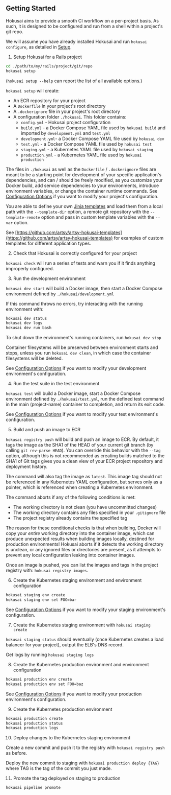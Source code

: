 ## Getting Started

Hokusai aims to provide a smooth CI workflow on a per-project basis.  As such, it is designed to be configured and run from a shell within a project's git repo.

We will assume you have already installed Hokusai and run `hokusai configure`, as detailed in [Setup](../README.md#Setup).

1) Setup Hokusai for a Rails project

```bash
cd ./path/to/my/rails/project/git/repo
hokusai setup
```

(`hokusai setup --help` can report the list of all available options.)

`hokusai setup` will create:
- An ECR repository for your project
- A `Dockerfile` in your project's root directory
- A `.dockerignore` file in your project's root directory
- A configuration folder `./hokusai`.  This folder contains:
  * `config.yml` - Hokusai project configuration
  * `build.yml` - a Docker Compose YAML file used by `hokusai build` and imported by `development.yml` and `test.yml`
  * `development.yml`- a Docker Compose YAML file used by `hokusai dev`
  * `test.yml` - a Docker Compose YAML file used by `hokusai test`
  * `staging.yml` - a Kubernetes YAML file used by `hokusai staging`
  * `production.yml` - a Kubernetes YAML file used by `hokusai production`

The files in `./hokusai` as well as the `Dockerfile` / `.dockerignore` files are meant to be a starting point for development of your specific application's dependencies, and can / should be freely modified, as you customize your Docker build, add service dependencies to your environments, introduce environment variables, or change the container runtime commands.  See [Configuration Options](./Configuration_Options.md) if you want to modify your project's configuration.

You are able to define your own [Jinja templates](http://jinja.pocoo.org/docs/2.10/) and load them from a local path with the `--template-dir` option, a remote git repository with the `--template-remote` option and pass in custom template variables with the `--var` option.

See [https://github.com/artsy/artsy-hokusai-templates](https://github.com/artsy/artsy-hokusai-templates) for examples of custom templates for different application types.

2) Check that Hokusai is correctly configured for your project

`hokusai check` will run a series of tests and warn you if it finds anything improperly configured.

3) Run the development environment

`hokusai dev start` will build a Docker image, then start a Docker Compose environment defined by `./hokusai/development.yml`

If this command throws no errors, try interacting with the running environment with:

```bash
hokusai dev status
hokusai dev logs
hokusai dev run bash
```

To shut down the environment's running containers, run `hokusai dev stop`

Container filesystems will be preserved between environment starts and stops, unless you run `hokusai dev clean`, in which case the container filesystems will be deleted.

See [Configuration Options](./Configuration_Options.md) if you want to modify your development environment's configuration.


4) Run the test suite in the test environment

`hokusai test` will build a Docker image, start a Docker Compose environment defined by `./hokusai/test.yml`, run the defined test command in the main (project-name) container to completion, and return its exit code.

See [Configuration Options](./Configuration_Options.md) if you want to modify your test environment's configuration.

5) Build and push an image to ECR

`hokusai registry push` will build and push an image to ECR.  By default, it tags the image as the SHA1 of the HEAD of your current git branch (by calling `git rev-parse HEAD`).  You can override this behavior with the `--tag` option, although this is not recommended as creating builds matched to the SHA1 of Git tags gives you a clean view of your ECR project repository and deployment history.

The command will also tag the image as `latest`.  This image tag should not be referenced in any Kubernetes YAML configuration, but serves only as a pointer, which is referenced when creating a Kubernetes environment.

The command aborts if any of the following conditions is met:
- The working directory is not clean (you have uncommitted changes)
- The working directory contains any files specified in your `.gitignore` file
- The project registry already contains the specified tag

The reason for these conditional checks is that when building, Docker will copy your _entire_ working directory into the container image, which can produce unexpected results when building images locally, destined for production environments!  Hokusai aborts if it detects the working directory is unclean, or any ignored files or directories are present, as it attempts to prevent any local configuration leaking into container images.

Once an image is pushed, you can list the images and tags in the project registry with: `hokusai registry images`.

6) Create the Kubernetes staging environment and environment configuration

```bash
hokusai staging env create
hokusai staging env set FOO=bar
```

See [Configuration Options](./Configuration_Options.md) if you want to modify your staging environment's configuration.


7) Create the Kubernetes staging environment with `hokusai staging create`

`hokusai staging status` should eventually (once Kubernetes creates a load balancer for your project), output the ELB's DNS record.

Get logs by running `hokusai staging logs`

8) Create the Kubernetes production environment and environment configuration

```bash
hokusai production env create
hokusai production env set FOO=baz
```

See [Configuration Options](./Configuration_Options.md) if you want to modify your production environment's configuration.

9) Create the Kubernetes production environment

```bash
hokusai production create
hokusai production status
hokusai production logs
```

10) Deploy changes to the Kubernetes staging environment

Create a new commit and push it to the registry with `hokusai registry push` as before.

Deploy the new commit to staging with `hokusai production deploy {TAG}` where TAG is the tag of the commit you just made.

11) Promote the tag deployed on staging to production

```bash
hokusai pipeline promote
```
